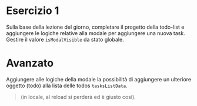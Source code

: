 # Esercizio 1

Sulla base della lezione del giorno, completare il progetto della todo-list e aggiungere le logiche relative alla modale per aggiungere una nuova task. Gestire il valore `isModalVisible` da stato globale.

# Avanzato

Aggiungere alle logiche della modale la possibilità di aggiungere un ulteriore oggetto (todo) alla lista delle todos `tasksListData`.

> (in locale, al reload si perderà ed è giusto così).
